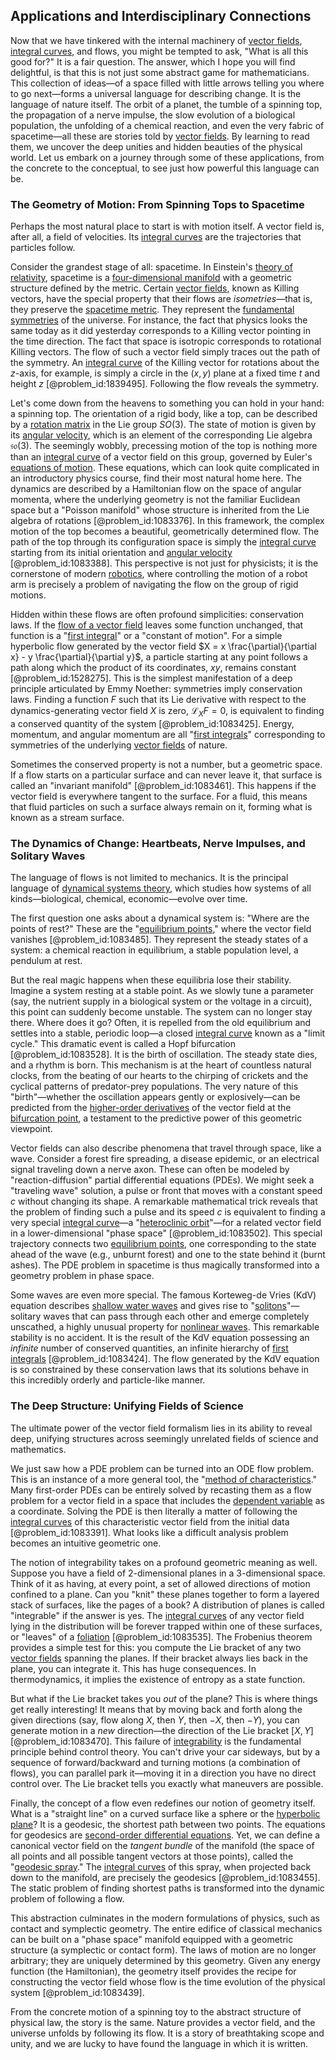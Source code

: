 ## Applications and Interdisciplinary Connections

Now that we have tinkered with the internal machinery of [vector fields](@article_id:160890), [integral curves](@article_id:161364), and flows, you might be tempted to ask, "What is all this good for?" It is a fair question. The answer, which I hope you will find delightful, is that this is not just some abstract game for mathematicians. This collection of ideas—of a space filled with little arrows telling you where to go next—forms a universal language for describing change. It is the language of nature itself. The orbit of a planet, the tumble of a spinning top, the propagation of a nerve impulse, the slow evolution of a biological population, the unfolding of a chemical reaction, and even the very fabric of spacetime—all these are stories told by [vector fields](@article_id:160890). By learning to read them, we uncover the deep unities and hidden beauties of the physical world. Let us embark on a journey through some of these applications, from the concrete to the conceptual, to see just how powerful this language can be.

### The Geometry of Motion: From Spinning Tops to Spacetime

Perhaps the most natural place to start is with motion itself. A vector field is, after all, a field of velocities. Its [integral curves](@article_id:161364) are the trajectories that particles follow.

Consider the grandest stage of all: spacetime. In Einstein's [theory of relativity](@article_id:181829), spacetime is a [four-dimensional manifold](@article_id:274457) with a geometric structure defined by the metric. Certain [vector fields](@article_id:160890), known as Killing vectors, have the special property that their flows are *isometries*—that is, they preserve the [spacetime metric](@article_id:263081). They represent the [fundamental symmetries](@article_id:160762) of the universe. For instance, the fact that physics looks the same today as it did yesterday corresponds to a Killing vector pointing in the time direction. The fact that space is isotropic corresponds to rotational Killing vectors. The flow of such a vector field simply traces out the path of the symmetry. An [integral curve](@article_id:275757) of the Killing vector for rotations about the $z$-axis, for example, is simply a circle in the $(x,y)$ plane at a fixed time $t$ and height $z$ [@problem_id:1839495]. Following the flow reveals the symmetry.

Let's come down from the heavens to something you can hold in your hand: a spinning top. The orientation of a rigid body, like a top, can be described by a [rotation matrix](@article_id:139808) in the Lie group $SO(3)$. The state of motion is given by its [angular velocity](@article_id:192045), which is an element of the corresponding Lie algebra $\mathfrak{so}(3)$. The seemingly wobbly, precessing motion of the top is nothing more than an [integral curve](@article_id:275757) of a vector field on this group, governed by Euler's [equations of motion](@article_id:170226). These equations, which can look quite complicated in an introductory physics course, find their most natural home here. The dynamics are described by a Hamiltonian flow on the space of angular momenta, where the underlying geometry is not the familiar Euclidean space but a "Poisson manifold" whose structure is inherited from the Lie algebra of rotations [@problem_id:1083376]. In this framework, the complex motion of the top becomes a beautiful, geometrically determined flow. The path of the top through its configuration space is simply the [integral curve](@article_id:275757) starting from its initial orientation and [angular velocity](@article_id:192045) [@problem_id:1083388]. This perspective is not just for physicists; it is the cornerstone of modern [robotics](@article_id:150129), where controlling the motion of a robot arm is precisely a problem of navigating the flow on the group of rigid motions.

Hidden within these flows are often profound simplicities: conservation laws. If the [flow of a vector field](@article_id:179741) leaves some function unchanged, that function is a "[first integral](@article_id:274148)" or a "constant of motion". For a simple hyperbolic flow generated by the vector field $X = x \frac{\partial}{\partial x} - y \frac{\partial}{\partial y}$, a particle starting at any point follows a path along which the product of its coordinates, $xy$, remains constant [@problem_id:1528275]. This is the simplest manifestation of a deep principle articulated by Emmy Noether: symmetries imply conservation laws. Finding a function $F$ such that its Lie derivative with respect to the dynamics-generating vector field $X$ is zero, $\mathcal{L}_X F = 0$, is equivalent to finding a conserved quantity of the system [@problem_id:1083425]. Energy, momentum, and angular momentum are all "[first integrals](@article_id:260519)" corresponding to symmetries of the underlying [vector fields](@article_id:160890) of nature.

Sometimes the conserved property is not a number, but a geometric space. If a flow starts on a particular surface and can never leave it, that surface is called an "invariant manifold" [@problem_id:1083461]. This happens if the vector field is everywhere tangent to the surface. For a fluid, this means that fluid particles on such a surface always remain on it, forming what is known as a stream surface.

### The Dynamics of Change: Heartbeats, Nerve Impulses, and Solitary Waves

The language of flows is not limited to mechanics. It is the principal language of [dynamical systems theory](@article_id:202213), which studies how systems of all kinds—biological, chemical, economic—evolve over time.

The first question one asks about a dynamical system is: "Where are the points of rest?" These are the "[equilibrium points](@article_id:167009)," where the vector field vanishes [@problem_id:1083485]. They represent the steady states of a system: a chemical reaction in equilibrium, a stable population level, a pendulum at rest.

But the real magic happens when these equilibria lose their stability. Imagine a system resting at a stable point. As we slowly tune a parameter (say, the nutrient supply in a biological system or the voltage in a circuit), this point can suddenly become unstable. The system can no longer stay there. Where does it go? Often, it is repelled from the old equilibrium and settles into a stable, periodic loop—a closed [integral curve](@article_id:275757) known as a "limit cycle." This dramatic event is called a Hopf bifurcation [@problem_id:1083528]. It is the birth of oscillation. The steady state dies, and a rhythm is born. This mechanism is at the heart of countless natural clocks, from the beating of our hearts to the chirping of crickets and the cyclical patterns of predator-prey populations. The very nature of this "birth"—whether the oscillation appears gently or explosively—can be predicted from the [higher-order derivatives](@article_id:140388) of the vector field at the [bifurcation point](@article_id:165327), a testament to the predictive power of this geometric viewpoint.

Vector fields can also describe phenomena that travel through space, like a wave. Consider a forest fire spreading, a disease epidemic, or an electrical signal traveling down a nerve axon. These can often be modeled by "reaction-diffusion" partial differential equations (PDEs). We might seek a "traveling wave" solution, a pulse or front that moves with a constant speed $c$ without changing its shape. A remarkable mathematical trick reveals that the problem of finding such a pulse and its speed $c$ is equivalent to finding a very special [integral curve](@article_id:275757)—a "[heteroclinic orbit](@article_id:270858)"—for a related vector field in a lower-dimensional "phase space" [@problem_id:1083502]. This special trajectory connects two [equilibrium points](@article_id:167009), one corresponding to the state ahead of the wave (e.g., unburnt forest) and one to the state behind it (burnt ashes). The PDE problem in spacetime is thus magically transformed into a geometry problem in phase space.

Some waves are even more special. The famous Korteweg-de Vries (KdV) equation describes [shallow water waves](@article_id:266737) and gives rise to "[solitons](@article_id:145162)"—solitary waves that can pass through each other and emerge completely unscathed, a highly unusual property for [nonlinear waves](@article_id:272597). This remarkable stability is no accident. It is the result of the KdV equation possessing an *infinite* number of conserved quantities, an infinite hierarchy of [first integrals](@article_id:260519) [@problem_id:1083424]. The flow generated by the KdV equation is so constrained by these conservation laws that its solutions behave in this incredibly orderly and particle-like manner.

### The Deep Structure: Unifying Fields of Science

The ultimate power of the vector field formalism lies in its ability to reveal deep, unifying structures across seemingly unrelated fields of science and mathematics.

We just saw how a PDE problem can be turned into an ODE flow problem. This is an instance of a more general tool, the "[method of characteristics](@article_id:177306)." Many first-order PDEs can be entirely solved by recasting them as a flow problem for a vector field in a space that includes the [dependent variable](@article_id:143183) as a coordinate. Solving the PDE is then literally a matter of following the [integral curves](@article_id:161364) of this characteristic vector field from the initial data [@problem_id:1083391]. What looks like a difficult analysis problem becomes an intuitive geometric one.

The notion of integrability takes on a profound geometric meaning as well. Suppose you have a field of 2-dimensional planes in a 3-dimensional space. Think of it as having, at every point, a set of allowed directions of motion confined to a plane. Can you "knit" these planes together to form a layered stack of surfaces, like the pages of a book? A distribution of planes is called "integrable" if the answer is yes. The [integral curves](@article_id:161364) of any vector field lying in the distribution will be forever trapped within one of these surfaces, or "leaves" of a [foliation](@article_id:159715) [@problem_id:1083535]. The Frobenius theorem provides a simple test for this: you compute the Lie bracket of any two [vector fields](@article_id:160890) spanning the planes. If their bracket always lies back in the plane, you can integrate it. This has huge consequences. In thermodynamics, it implies the existence of entropy as a state function.

But what if the Lie bracket takes you *out* of the plane? This is where things get really interesting! It means that by moving back and forth along the given directions (say, flow along $X$, then $Y$, then $-X$, then $-Y$), you can generate motion in a *new* direction—the direction of the Lie bracket $[X,Y]$ [@problem_id:1083470]. This failure of [integrability](@article_id:141921) is the fundamental principle behind control theory. You can't drive your car sideways, but by a sequence of forward/backward and turning motions (a combination of flows), you can parallel park it—moving it in a direction you have no direct control over. The Lie bracket tells you exactly what maneuvers are possible.

Finally, the concept of a flow even redefines our notion of geometry itself. What is a "straight line" on a curved surface like a sphere or the [hyperbolic plane](@article_id:261222)? It is a geodesic, the shortest path between two points. The equations for geodesics are [second-order differential equations](@article_id:268871). Yet, we can define a canonical vector field on the *tangent bundle* of the manifold (the space of all points and all possible tangent vectors at those points), called the "[geodesic spray](@article_id:157196)." The [integral curves](@article_id:161364) of this spray, when projected back down to the manifold, are precisely the geodesics [@problem_id:1083455]. The static problem of finding shortest paths is transformed into the dynamic problem of following a flow.

This abstraction culminates in the modern formulations of physics, such as contact and symplectic geometry. The entire edifice of classical mechanics can be built on a "phase space" manifold equipped with a geometric structure (a symplectic or contact form). The laws of motion are no longer arbitrary; they are uniquely determined by this geometry. Given any energy function (the Hamiltonian), the geometry itself provides the recipe for constructing the vector field whose flow is the time evolution of the physical system [@problem_id:1083439].

From the concrete motion of a spinning toy to the abstract structure of physical law, the story is the same. Nature provides a vector field, and the universe unfolds by following its flow. It is a story of breathtaking scope and unity, and we are lucky to have found the language in which it is written.